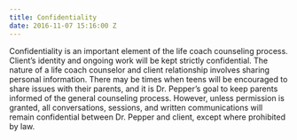```yaml
---
title: Confidentiality
date: 2016-11-07 15:16:00 Z
---
```


Confidentiality is an important element of the life coach counseling process. Client’s identity and ongoing work will be kept strictly confidential. The nature of a life coach counselor and client relationship involves sharing personal information. There may be times when teens will be encouraged to share issues with their parents, and it is Dr. Pepper’s goal to keep parents informed of the general counseling process. However, unless permission is granted, all conversations, sessions, and written communications will remain confidential between Dr. Pepper and client, except where prohibited by law.